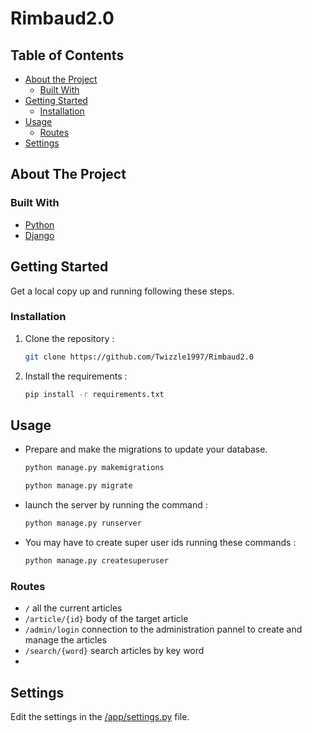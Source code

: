 # Rimbaud2.0

<!-- TABLE OF CONTENTS -->
## Table of Contents

* [About the Project](#about-the-project)
  * [Built With](#built-with)
* [Getting Started](#getting-started)
  * [Installation](#installation)
* [Usage](#usage)
  * [Routes](#model-classes)
* [Settings](#special-thanks)

<!-- ABOUT THE PROJECT -->
## About The Project

### Built With

* [Python](https://www.python.org/)
* [Django](https://www.djangoproject.com/)

<!-- GETTING STARTED -->
## Getting Started

Get a local copy up and running following these steps.

### Installation

1. Clone the repository :

    ```sh
    git clone https://github.com/Twizzle1997/Rimbaud2.0
    ```
    
2. Install the requirements : 
    ```sh
    pip install -r requirements.txt
    ```

<!-- USAGE EXAMPLES -->
## Usage

* Prepare and make the migrations to update your database.  
    ```sh
    python manage.py makemigrations
    ```  
    ```sh
    python manage.py migrate
    ```

* launch the server by running the command :  
    ```sh
    python manage.py runserver
    ```

* You may have to create super user ids running these commands :  
    ```sh
    python manage.py createsuperuser
    ```

### Routes
* ```/``` all the current articles  
* ```/article/{id}``` body of the target article    
* ```/admin/login``` connection to the administration pannel to create and manage the articles  
* ```/search/{word}``` search articles by key word   
*
## Settings
Edit the settings in the [/app/settings.py](https://github.com/Twizzle1997/Rimbaud2.0/blob/main/rimbaud_project/app/settings.py) file.
